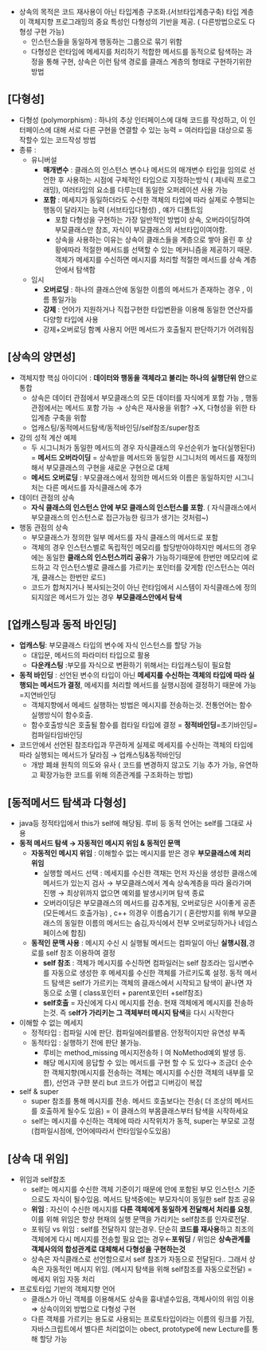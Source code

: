 - 상속의 목적은 코드 재사용이 아닌 타입계층 구조화.(서브타입계층구축) 타입 계층이 객체지향 프로그래밍의 중요 특성인 다형성의 기반을 제공. ( 다른방법으로도 다형성 구현 가능)
    - 인스턴스들을 동일하게 행동하는 그룹으로 묶기 위함
    - 다형성은 런타임에 메세지를 처리하기 적합한 메서드를 동적으로 탐색하는 과정을 통해 구현, 상속은 이런 탐색 경로를 클래스 계층의 형태로 구현하기위한 방법

## [다형성]

- 다형성 (polymorphism) : 하나의 추상 인터페이스에 대해 코드를 작성하고, 이 인터페이스에 대해 서로 다른 구현을 연결할 수 있는 능력 = 여러타입을 대상으로 동작할수 있는 코드작성 방법
- 종류 :
    - 유니버설
        - **매개변수** :  클래스의 인스턴스 변수나 메서드의 매개변수 타입을 임의로 선언한 후 사용하는 시점에 구체적인 타입으로 지정하는방식 ( 제네릭 프로그래밍), 여러타입의 요소를 다루는데 동일한 오퍼레이션 사용 가능
        - **포함** : 메세지가 동일하더라도 수신한 객체의 타입에 따라 실제로 수행되는 행동이 달라지는 능력 (서브타입다형성) , 얘가 디폴트임
            - 포함 다형성을 구현하는 가장 일반적인 방법이 상속, 오버라이딩하여 부모클래스만 참조, 자식이 부모클래스의 서브타입이여야함.
            - 상속을 사용하는 이유는 상속이 클래스들을 계층으로 쌓아 올린 후 상황에따라 적절한 메서드를 선택할 수 있는 메커니즘을 제공하기 때문. 객체가 메세지를 수신하면 메시지를 처리할 적절한 메서드를 상속 계층안에서 탐색함
    - 임시
        - **오버로딩** : 하나의 클래스안에 동일한 이름의 메서드가 존재하는 경우 , 이름 통일가능
        - **강제** : 언어가 지원하거나 직접구현한 타입변환을 이용해 동일한 연산자를 다양항 타입에 사용
        - 강제+오버로딩 함꼐 사용지 어떤 메서드가 호출될지 판단하기가 어려워짐

## [상속의 양면성]

- 객체지향 핵심 아이디어 : **데이터와 행동을 객체라고 불리는 하나의 실행단위 안**으로 통합
    - 상속은 데이터 관점에서 부모클래스의 모든 데이터를 자식에게 포함 가능 , 행동관점에서는 메서드 포함 가능 → 상속은 재사용을 위함? →X, 다형성을 위한 타입계층 구축을 위함
    - 업캐스팅/동적메서드탐색/동적바인딩/self참조/super참조
- 강의 성적 계산 예제
    - 두 시그니처가 동일한 메서드의 경우 자식클래스의 우선순위가 높다(실행된다) = **메서드  오버라이딩** = 상속받을 메서드와 동일한 시그니처의 메서드를 재정의해서 부모클래스의 구현을 새로운 구현으로 대체
    - **메서드 오버로딩** : 부모클래스에서 정의한 메서드와 이름은 동일하지만 시그니처는 다른 메서드를 자식클래스에 추가
- 데이터 관점의 상속
    - **자식 클래스의 인스턴스 안에 부모 클래스의 인스턴스를 포함**. ( 자식클래스에서 부모클래스의 인스턴스로 접근가능한 링크가 생기는 것처럼~)
- 행동 관점의 상속
    - 부모클래스가 정의한 일부 메서드를 자식 클래스의  메서드로 포함
    - 객체의 경우 인스턴스별로 독립적인 메모리를 할당받아야하지만 메서드의 경우에는 동일한 **클래스의 인스턴스끼리 공유**가 가능하기때문에 한번만 메모리에 로드하고 각 인스턴스별로 클래스를 가르키는 포인터를 갖게함 (인스턴스는 여러개, 클래스는 한번만 로드)
    - 코드가 합쳐지거나 복사되는것이 아닌 런타임에서 시스템이 자식클래스에 정의되지않은 메서드가 있는 경우 **부모클래스안에서 탐색**

## [업캐스팅과 동적 바인딩]

- **업캐스팅**: 부모클래스 타입의 변수에 자식 인스턴스를 할당 가능
    - 대입문, 메서드의 파라미터 타입으로 활용
    - **다운캐스팅** :부모를 자식으로 변환하기 위해서는 타입캐스팅이 필요함
- **동적 바인딩** : 선언된 변수의 타입이 아닌 **메세지를 수신하는 객체의 타입에 따라 실행되는 메서드가 결정**, 메세지를 처리할 메서드를 실행시점에 결정하기 때문에 가능 =지연바인딩
    - 객체지향에서 메세드 실행하는 방법은 메시지를 전송하는것. 전통언어는 함수실행방식이 함수호출.
    - 함수호출방식은 호출될 함수를 컴타일 타입에 결정 = **정적바인딩**=초기바인딩=컴파일타임바인딩
- 코드안에서 선언된 참조타입과 무관하게 실제로 메세지를 수신하는 객체의 타입에 따라 실행되는 메서드가 달라짐 → 업캐스팅&동적바인딩
    - 개방 폐쇄 원칙의 의도와 유사 ( 코드를 변경하지 않고도 기능 추가 가능, 유연하고 확장가능한 코드를 위해 의존관계를 구조화하는 방법)

## [동적메서드 탐색과 다형성]

- java등 정적타입에서 this가 self에 해당됨. 루비 등 동적 언어는 self를 그대로 사용
- **동적 메서드 탐색 → 자동적인 메시지 위임 & 동적인 문맥**
    - **자동적인 메시지 위임** : 이해할수 없는 메시지를 받은 경우 **부모클래스에 처리 위임**
        - 실행할 메서드 선택 : 메세지를 수신한 객채는 먼저 자신을 생성한 클래스에 메서드가 있는지 검사 → 부모클래스에서 계속 상속계층을 따라 올라가며 진행 → 최상위까지 없으면 예외를 발생시키며 탐색 종료
        - 오버라이딩은 부모클래스의 메서드를 감추게됨, 오버로딩은 사이좋게 공존(모든메서드 호출가능) , c++ 의경우 이름숨기기 ( 혼란방지를 위해 부모클래스의 동일한 이름의 메서드는 숨김,자식에서 전부 오버로딩하거나 네임스페이스에 합침)
    - **동적인 문맥 사용** : 메시지 수신 시  실행될 메서드는 컴파일이 아닌 **실행시점**,경로를 self 참조 이용하여 결정
        - **self 참조** : 객체가 메시지를 수신하면 컴파일러는 self 참조라는 임시변수를 자동으로 생성한 후 메세지를 수신한 객체를 가르키도록 설정. 동적 메서드 탐색은 self가 가르키는 객체의 클래스에서 시작되고 탐색이 끝나면 자동으로 소멸 ( class포인터 + parent포인터 +self참조)
        - **self호출** = 자신에게 다시 메시지를 전송. 현재 객체에게 메시지를 전송하는것. 즉 s**elf가 가리키는 그 객체부터 메시지 탐색**을 다시 시작한다
- 이해할 수 없는 메세지
    - 정적타입 : 컴파일 시에 판단. 컴파일에러를뱉음. 안정적이지만 유연성 부족
    - 동적타입 : 실행하기 전에 판단 불가능.
        - 루비는 method_missing 메시지전송하ㅣ여 NoMethod예외 발생 등.
        - 해당 메시지에 응답할 수 있는 메서드를 구현 할 수 도 있다→ 조금더 순수한 객체지향(메시지를 전송하는 객체는 메시지를 수신한 객체의 내부를 모름), 선언과 구햔 분리 but 코드가 어렵고 디버깅이 복잡
- self & super
    - super 참조를 통해 메시지를 전송. 메서드 호출보다는 전송( 더 조상의 메서드를 호출하게 될수도 있음) = 이 클래스의 부몸클래스부터 탐색을 시작하세요
    - self는 메시지를 수신하는 객체에 따라 시작위치가 동적, super는 부모로 고정(컴파일시점에, 언어에따라서 런타임일수도있음)

## [상속 대 위임]

- 위임과 self참조
    - self는 메시지를 수신한 객체 기준이기 때문에 안에 포함된 부모 인스턴스 기준으로도 자식이 될수있음. 메서드 탐색중에는 부모자식이 동일한 self 참조 공유
    - **위임** : 자신이 수신한 메시지를 **다른 객체에게 동일하게 전달해서 처리를 요청**, 이를 위해 위임은 항상 현재의 실행 문맥을 가리키는 self참조를 인자로전달.
    - 포워딩 vs 위임 : self를 전달하지 않는경우. 단순히 **코드를 재사용**하고 최초의 객체에게 다시 메시지를 전송할 필요 없는 경우←**포워딩** / 위임은 **상속관계를 객체사의의 합성관계로 대체해서 다형성을 구현하는것**
    - 상속은 자식클래스로 선언함으로서 self 참조가 자동으로 전달된다.. 그래서 상속은 자동적인 메시지 위임. (메시지 탐색을 위해 self참조를 자동으로전달) = 메세지 위임 자동 처리
- 프로토타입 기반의 객체지향 언어
    - 클래스가 아닌 객체를 이용해서도 상속을 흉내낼수있음, 객체사이의 위임 이용 ⇒ 상속이의외 방법으로 다형성 구현
    - 다른 객체를 가르키는 용도로 사용되는 프로토타입이라는 이름의 링크를 가짐, 자바스크립트에서 별다른 처리없이는 obect, prototype에 new Lecture를 통해 할당 가능

